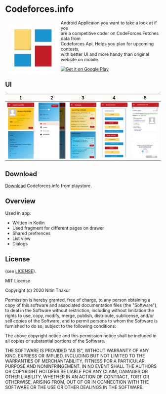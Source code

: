 # Codeforces.info
<img src="/ss/icon.png" align="left"
width="160" hspace="10" vspace="10">

Android Applicaion you want to take a look at if you<br>
are a competitive coder on CodeForces.Fetches data from<br>
Codeforces Api, Helps you plan for upcoming contests,<br>
with better UI and more handy than original website on mobile.

<p align="left">
<a href="https://play.google.com/store/apps/details?id=com.thakurnitin2684.codeforces">
    <img alt="Get it on Google Play"
        height="80"
        src="https://play.google.com/intl/en_us/badges/images/generic/en_badge_web_generic.png" />
</a>  
</p>


## UI

1      |  2 |3 |4 |5
:-------------------------:|:-------------------------:|:-------------------------:|:-------------------------:|:-------------------------:
![Alt text](/ss/IMG_20200508_152147.jpg?raw=false "Optional Title")  | ![Alt text](/ss/IMG_20200508_152216.jpg?raw=false "Optional Title") |![Alt text](/ss/IMG_20200508_152246.jpg?raw=false "Optional Title") |![Alt text](/ss/IMG_20200508_152309.jpg?raw=false "Optional Title") |![Alt text](/ss/IMG_20200508_152323.jpg?raw=false "Optional Title")


## Download

[Download](https://play.google.com/store/apps/details?id=com.thakurnitin2684.codeforces) Codeforces.info from playstore.

## Overview
  Used in app:
  - Written in Kotlin
  - Used fragment for different pages on drawer
  - Shared prefrences
  - List view
  - Dialogs

## License

(see [LICENSE](LICENSE)).

MIT License

Copyright (c) 2020 Nitin Thakur

Permission is hereby granted, free of charge, to any person obtaining a copy
of this software and associated documentation files (the "Software"), to deal
in the Software without restriction, including without limitation the rights
to use, copy, modify, merge, publish, distribute, sublicense, and/or sell
copies of the Software, and to permit persons to whom the Software is
furnished to do so, subject to the following conditions:

The above copyright notice and this permission notice shall be included in all
copies or substantial portions of the Software.

THE SOFTWARE IS PROVIDED "AS IS", WITHOUT WARRANTY OF ANY KIND, EXPRESS OR
IMPLIED, INCLUDING BUT NOT LIMITED TO THE WARRANTIES OF MERCHANTABILITY,
FITNESS FOR A PARTICULAR PURPOSE AND NONINFRINGEMENT. IN NO EVENT SHALL THE
AUTHORS OR COPYRIGHT HOLDERS BE LIABLE FOR ANY CLAIM, DAMAGES OR OTHER
LIABILITY, WHETHER IN AN ACTION OF CONTRACT, TORT OR OTHERWISE, ARISING FROM,
OUT OF OR IN CONNECTION WITH THE SOFTWARE OR THE USE OR OTHER DEALINGS IN THE
SOFTWARE.

